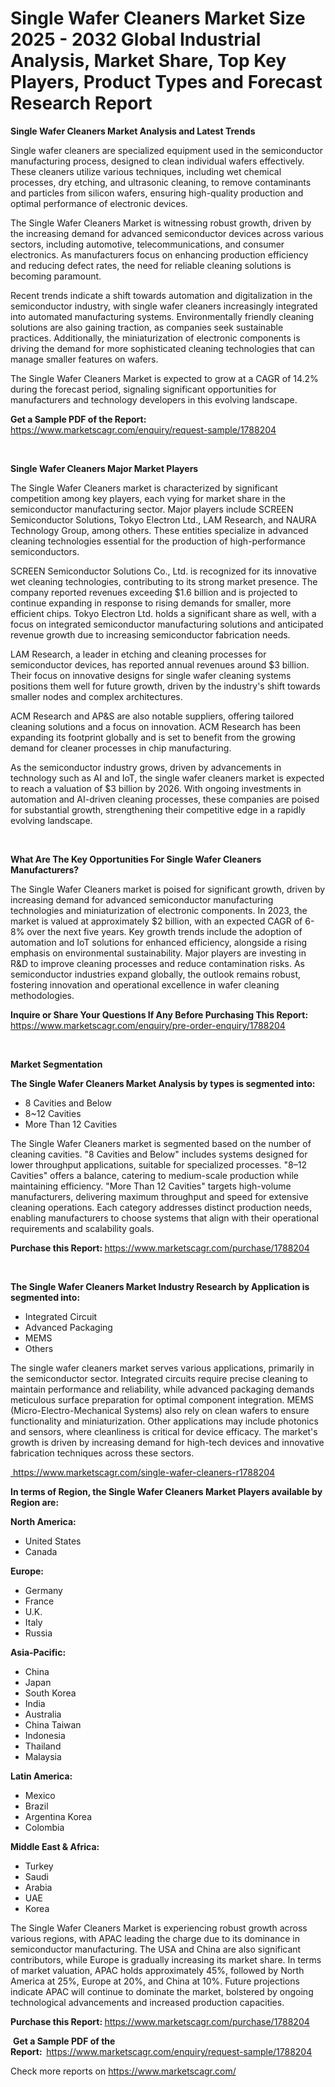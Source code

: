 <p><h1>Single Wafer Cleaners Market Size 2025 - 2032 Global Industrial Analysis, Market Share, Top Key Players, Product Types and Forecast Research Report</h1></p><p><strong>Single Wafer Cleaners Market Analysis and Latest Trends</strong></p>
<p><p>Single wafer cleaners are specialized equipment used in the semiconductor manufacturing process, designed to clean individual wafers effectively. These cleaners utilize various techniques, including wet chemical processes, dry etching, and ultrasonic cleaning, to remove contaminants and particles from silicon wafers, ensuring high-quality production and optimal performance of electronic devices.</p><p>The Single Wafer Cleaners Market is witnessing robust growth, driven by the increasing demand for advanced semiconductor devices across various sectors, including automotive, telecommunications, and consumer electronics. As manufacturers focus on enhancing production efficiency and reducing defect rates, the need for reliable cleaning solutions is becoming paramount.</p><p>Recent trends indicate a shift towards automation and digitalization in the semiconductor industry, with single wafer cleaners increasingly integrated into automated manufacturing systems. Environmentally friendly cleaning solutions are also gaining traction, as companies seek sustainable practices. Additionally, the miniaturization of electronic components is driving the demand for more sophisticated cleaning technologies that can manage smaller features on wafers.</p><p>The Single Wafer Cleaners Market is expected to grow at a CAGR of 14.2% during the forecast period, signaling significant opportunities for manufacturers and technology developers in this evolving landscape.</p></p>
<p><strong>Get a Sample PDF of the Report:&nbsp;</strong> <a href="https://www.marketscagr.com/enquiry/request-sample/1788204?utm_campaign=2622&utm_medium=2&utm_source=Github&utm_content=ia&utm_term=27022025&utm_id=single-wafer-cleaners">https://www.marketscagr.com/enquiry/request-sample/1788204</a></p>
<p>&nbsp;</p>
<p><strong>Single Wafer Cleaners Major Market Players</strong></p>
<p><p>The Single Wafer Cleaners market is characterized by significant competition among key players, each vying for market share in the semiconductor manufacturing sector. Major players include SCREEN Semiconductor Solutions, Tokyo Electron Ltd., LAM Research, and NAURA Technology Group, among others. These entities specialize in advanced cleaning technologies essential for the production of high-performance semiconductors.</p><p>SCREEN Semiconductor Solutions Co., Ltd. is recognized for its innovative wet cleaning technologies, contributing to its strong market presence. The company reported revenues exceeding $1.6 billion and is projected to continue expanding in response to rising demands for smaller, more efficient chips. Tokyo Electron Ltd. holds a significant share as well, with a focus on integrated semiconductor manufacturing solutions and anticipated revenue growth due to increasing semiconductor fabrication needs.</p><p>LAM Research, a leader in etching and cleaning processes for semiconductor devices, has reported annual revenues around $3 billion. Their focus on innovative designs for single wafer cleaning systems positions them well for future growth, driven by the industry's shift towards smaller nodes and complex architectures.</p><p>ACM Research and AP&S are also notable suppliers, offering tailored cleaning solutions and a focus on innovation. ACM Research has been expanding its footprint globally and is set to benefit from the growing demand for cleaner processes in chip manufacturing.</p><p>As the semiconductor industry grows, driven by advancements in technology such as AI and IoT, the single wafer cleaners market is expected to reach a valuation of $3 billion by 2026. With ongoing investments in automation and AI-driven cleaning processes, these companies are poised for substantial growth, strengthening their competitive edge in a rapidly evolving landscape.</p></p>
<p>&nbsp;</p>
<p><strong>What Are The Key Opportunities For Single Wafer Cleaners Manufacturers?</strong></p>
<p><p>The Single Wafer Cleaners market is poised for significant growth, driven by increasing demand for advanced semiconductor manufacturing technologies and miniaturization of electronic components. In 2023, the market is valued at approximately $2 billion, with an expected CAGR of 6-8% over the next five years. Key growth trends include the adoption of automation and IoT solutions for enhanced efficiency, alongside a rising emphasis on environmental sustainability. Major players are investing in R&D to improve cleaning processes and reduce contamination risks. As semiconductor industries expand globally, the outlook remains robust, fostering innovation and operational excellence in wafer cleaning methodologies.</p></p>
<p><strong>Inquire or Share Your Questions If Any Before Purchasing This Report:</strong> <a href="https://www.marketscagr.com/enquiry/pre-order-enquiry/1788204?utm_campaign=2622&utm_medium=2&utm_source=Github&utm_content=ia&utm_term=27022025&utm_id=single-wafer-cleaners">https://www.marketscagr.com/enquiry/pre-order-enquiry/1788204</a></p>
<p>&nbsp;</p>
<p><strong>Market Segmentation</strong></p>
<p><strong>The Single Wafer Cleaners Market Analysis by types is segmented into:</strong></p>
<p><ul><li>8 Cavities and Below</li><li>8~12 Cavities</li><li>More Than 12 Cavities</li></ul></p>
<p><p>The Single Wafer Cleaners market is segmented based on the number of cleaning cavities. "8 Cavities and Below" includes systems designed for lower throughput applications, suitable for specialized processes. "8–12 Cavities" offers a balance, catering to medium-scale production while maintaining efficiency. "More Than 12 Cavities" targets high-volume manufacturers, delivering maximum throughput and speed for extensive cleaning operations. Each category addresses distinct production needs, enabling manufacturers to choose systems that align with their operational requirements and scalability goals.</p></p>
<p><strong>Purchase this Report:&nbsp;</strong><a href="https://www.marketscagr.com/purchase/1788204?utm_campaign=2622&utm_medium=2&utm_source=Github&utm_content=ia&utm_term=27022025&utm_id=single-wafer-cleaners">https://www.marketscagr.com/purchase/1788204</a></p>
<p>&nbsp;</p>
<p><strong>The Single Wafer Cleaners Market Industry Research by Application is segmented into:</strong></p>
<p><ul><li>Integrated Circuit</li><li>Advanced Packaging</li><li>MEMS</li><li>Others</li></ul></p>
<p><p>The single wafer cleaners market serves various applications, primarily in the semiconductor sector. Integrated circuits require precise cleaning to maintain performance and reliability, while advanced packaging demands meticulous surface preparation for optimal component integration. MEMS (Micro-Electro-Mechanical Systems) also rely on clean wafers to ensure functionality and miniaturization. Other applications may include photonics and sensors, where cleanliness is critical for device efficacy. The market's growth is driven by increasing demand for high-tech devices and innovative fabrication techniques across these sectors.</p></p>
<p><a href="https://www.marketscagr.com/single-wafer-cleaners-r1788204?utm_campaign=2622&utm_medium=2&utm_source=Github&utm_content=ia&utm_term=27022025&utm_id=single-wafer-cleaners">&nbsp;https://www.marketscagr.com/single-wafer-cleaners-r1788204</a></p>
<p><strong>In terms of Region, the Single Wafer Cleaners Market Players available by Region are:</strong></p>
<p>
    <p> <strong> North America: </strong>
        <ul>
            <li>United States</li>
            <li>Canada</li>
        </ul>
        </p> 
    <p> <strong> Europe: </strong>
        <ul>
            <li>Germany</li>
            <li>France</li>
            <li>U.K.</li>
            <li>Italy</li>
            <li>Russia</li>
        </ul>
        </p> 
    <p> <strong> Asia-Pacific: </strong>
        <ul>
            <li>China</li>
            <li>Japan</li>
            <li>South Korea</li>
            <li>India</li>
            <li>Australia</li>
            <li>China Taiwan</li>
            <li>Indonesia</li>
            <li>Thailand</li>
            <li>Malaysia</li>
        </ul>
        </p> 
    <p> <strong> Latin America: </strong>
        <ul>
            <li>Mexico</li>
            <li>Brazil</li>
            <li>Argentina Korea</li>
            <li>Colombia</li>
        </ul>
        </p> 
    <p> <strong> Middle East & Africa: </strong>
        <ul>
            <li>Turkey</li>
            <li>Saudi</li>
            <li>Arabia</li>
            <li>UAE</li>
            <li>Korea</li>
        </ul>
    </p>
    </p>
<p><p>The Single Wafer Cleaners Market is experiencing robust growth across various regions, with APAC leading the charge due to its dominance in semiconductor manufacturing. The USA and China are also significant contributors, while Europe is gradually increasing its market share. In terms of market valuation, APAC holds approximately 45%, followed by North America at 25%, Europe at 20%, and China at 10%. Future projections indicate APAC will continue to dominate the market, bolstered by ongoing technological advancements and increased production capacities.</p></p>
<p><strong>Purchase this Report: </strong><a href="https://www.marketscagr.com/purchase/1788204?utm_campaign=2622&utm_medium=2&utm_source=Github&utm_content=ia&utm_term=27022025&utm_id=single-wafer-cleaners">https://www.marketscagr.com/purchase/1788204</a></p>
<p>&nbsp;<strong>Get a Sample PDF of the Report:&nbsp;&nbsp;</strong><a href="https://www.marketscagr.com/enquiry/request-sample/1788204?utm_campaign=2622&utm_medium=2&utm_source=Github&utm_content=ia&utm_term=27022025&utm_id=single-wafer-cleaners">https://www.marketscagr.com/enquiry/request-sample/1788204</a></p>
<p><strong></strong></p>
<p>Check more reports on <a href="https://www.marketscagr.com/?utm_campaign=2622&utm_medium=2&utm_source=Github&utm_content=ia&utm_term=27022025&utm_id=single-wafer-cleaners">https://www.marketscagr.com/</a></p>